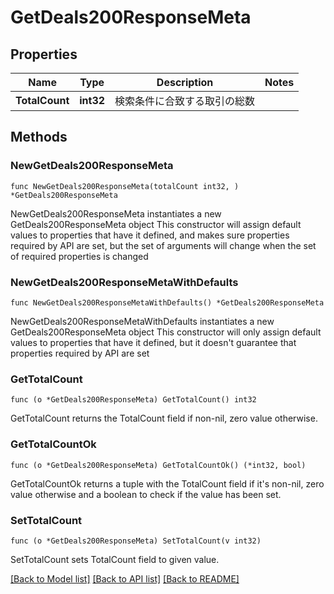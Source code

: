 # GetDeals200ResponseMeta

## Properties

Name | Type | Description | Notes
------------ | ------------- | ------------- | -------------
**TotalCount** | **int32** | 検索条件に合致する取引の総数 | 

## Methods

### NewGetDeals200ResponseMeta

`func NewGetDeals200ResponseMeta(totalCount int32, ) *GetDeals200ResponseMeta`

NewGetDeals200ResponseMeta instantiates a new GetDeals200ResponseMeta object
This constructor will assign default values to properties that have it defined,
and makes sure properties required by API are set, but the set of arguments
will change when the set of required properties is changed

### NewGetDeals200ResponseMetaWithDefaults

`func NewGetDeals200ResponseMetaWithDefaults() *GetDeals200ResponseMeta`

NewGetDeals200ResponseMetaWithDefaults instantiates a new GetDeals200ResponseMeta object
This constructor will only assign default values to properties that have it defined,
but it doesn't guarantee that properties required by API are set

### GetTotalCount

`func (o *GetDeals200ResponseMeta) GetTotalCount() int32`

GetTotalCount returns the TotalCount field if non-nil, zero value otherwise.

### GetTotalCountOk

`func (o *GetDeals200ResponseMeta) GetTotalCountOk() (*int32, bool)`

GetTotalCountOk returns a tuple with the TotalCount field if it's non-nil, zero value otherwise
and a boolean to check if the value has been set.

### SetTotalCount

`func (o *GetDeals200ResponseMeta) SetTotalCount(v int32)`

SetTotalCount sets TotalCount field to given value.



[[Back to Model list]](../README.md#documentation-for-models) [[Back to API list]](../README.md#documentation-for-api-endpoints) [[Back to README]](../README.md)


